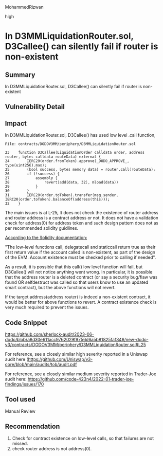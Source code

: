 MohammedRizwan

high

# In D3MMLiquidationRouter.sol, D3Callee() can silently fail if router is non-existent

## Summary
 In D3MMLiquidationRouter.sol, D3Callee() can silently fail if router is non-existent

## Vulnerability Detail
## Impact

In  D3MMLiquidationRouter.sol, D3Callee() has used low level .call function,

```solidity
File: contracts/DODOV3MM/periphery/D3MMLiquidationRouter.sol

23    function D3Callee(LiquidationOrder calldata order, address router, bytes calldata routeData) external {
24        IERC20(order.fromToken).approve(_DODO_APPROVE_, type(uint256).max);
25        (bool success, bytes memory data) = router.call(routeData);
26        if (!success) {
27            assembly {
28                revert(add(data, 32), mload(data))
29            }
30        }
31        IERC20(order.toToken).transfer(msg.sender, IERC20(order.toToken).balanceOf(address(this)));
32    }
```

The main issues is at L-25, It does not check the existence of router address and router address is a contract address or not. It does not have a validation check for address(0) for address token and such design pattern does not as per recommended solidity guidlines. 

[According to the Solidity documentation:](https://docs.soliditylang.org/en/develop/control-structures.html#error-handling-assert-require-revert-and-exceptions)

"The low-level functions call, delegatecall and staticcall return true as their first return value if the account called is non-existent, as part of the design of the EVM. Account existence must be checked prior to calling if needed".

As a result, it is possible that this call() low level function will fail, but D3Callee() will not notice anything went wrong. In particular, it is possible that the address router is a deleted contract (or say a security bug/flaw was found OR selfdestruct was called so that users know to use an updated smart contract), but the above functions will not revert.

If the target address(address router) is indeed a non-existent contract, it would be better for above functions to revert. A contract existence check is very much required to prevent the issues.

## Code Snippet
https://github.com/sherlock-audit/2023-06-dodo/blob/a8d30e611acc9762029f8756d6a5b81825faf348/new-dodo-v3/contracts/DODOV3MM/periphery/D3MMLiquidationRouter.sol#L25

For reference, see a closely similar high severity reported in a Uniswap audit here (https://github.com/Uniswap/v3-core/blob/main/audits/tob/audit.pdf

For reference, see a closely similar medium severity reported in Trader-Joe audit here:
https://github.com/code-423n4/2022-01-trader-joe-findings/issues/170

## Tool used
Manual Review

## Recommendation
1) Check for contract existence on low-level calls, so that failures are not missed.
2) check router address is not address(0).
